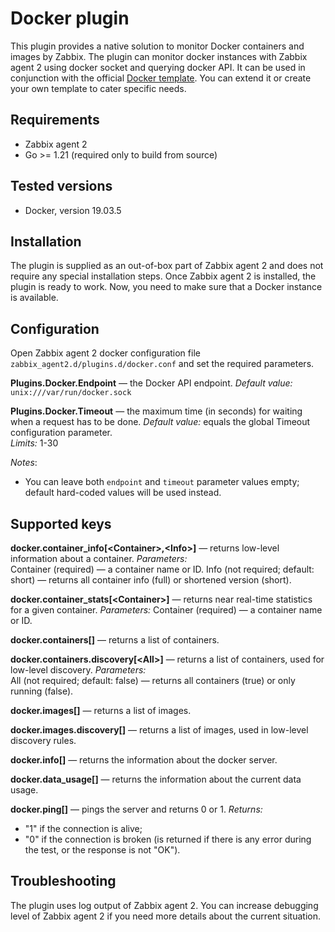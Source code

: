 # Docker plugin
This plugin provides a native solution to monitor Docker
containers and images by Zabbix. 
The plugin can monitor docker instances with Zabbix agent 2 using docker socket
and querying docker API. It can be used in conjunction with the official 
[Docker template](https://git.zabbix.com/projects/ZBX/repos/zabbix/browse/templates/app/docker). 
You can extend it or create your own template to cater specific needs.

## Requirements
* Zabbix agent 2
* Go >= 1.21 (required only to build from source)

## Tested versions
* Docker, version 19.03.5

## Installation
The plugin is supplied as an out-of-box part of Zabbix agent 2 and 
does not require any special installation steps. Once 
Zabbix agent 2 is installed, the plugin is ready to work. 
Now, you need to make sure that a Docker instance is available.

## Configuration
Open Zabbix agent 2 docker configuration file `zabbix_agent2.d/plugins.d/docker.conf` and 
set the required parameters.

**Plugins.Docker.Endpoint** — the Docker API endpoint.
*Default value:* `unix:///var/run/docker.sock`    
 
**Plugins.Docker.Timeout** — the maximum time (in seconds) for 
waiting when a request has to be done.
*Default value:* equals the global Timeout configuration parameter.    
*Limits:* 1-30

*Notes*:  
* You can leave both `endpoint` and `timeout` parameter values empty;
default hard-coded values will be used instead. 
  
## Supported keys
**docker.container_info[\<Container\>,\<Info\>]** — returns low-level information about a container.
*Parameters:*  
Container (required) — a container name or ID.
Info (not required; default: short) — returns all container info (full) or shortened version (short).

**docker.container_stats[\<Container\>]** — returns near real-time statistics for a given container.
*Parameters:*
Container (required) — a container name or ID.

**docker.containers[]** — returns a list of containers.

**docker.containers.discovery[\<All\>]** — returns a list of containers, 
used for low-level discovery.
*Parameters:*  
All (not required; default: false) — returns all containers (true) or only running (false).

**docker.images[]** — returns a list of images.

**docker.images.discovery[]** — returns a list of images, used in low-level discovery rules.

**docker.info[]** — returns the information about the docker server.

**docker.data_usage[]** — returns the information about the current data usage.

**docker.ping[]** — pings the server and returns 0 or 1.
*Returns:*
- "1" if the connection is alive;
- "0" if the connection is broken (is returned if there is any error during the test, or the response is not "OK").

## Troubleshooting
The plugin uses log output of Zabbix agent 2. You can increase debugging level of Zabbix agent 2 
if you need more details about the current situation.

